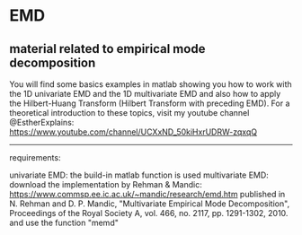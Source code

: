 # EMD
material related to empirical mode decomposition
---------------------------------------------------------------------------------------------------------------------------

You will find some basics examples in matlab showing you how to work with the 1D univariate EMD and the 1D multivariate EMD
and also how to apply the Hilbert-Huang Transform (Hilbert Transform with preceding EMD).
For a theoretical introduction to these topics, visit my youtube channel @EstherExplains: 
        https://www.youtube.com/channel/UCXxND_50kiHxrUDRW-zqxqQ

---------------------------------------------------------------------------------------------------------------------------
requirements:

univariate EMD: the build-in matlab function is used
multivariate EMD: download the implementation by Rehman & Mandic: https://www.commsp.ee.ic.ac.uk/~mandic/research/emd.htm
                  published in N. Rehman and D. P. Mandic, "Multivariate Empirical Mode Decomposition", 
                  Proceedings of the Royal Society A, vol. 466, no. 2117, pp. 1291-1302, 2010. 
                  and use the function "memd"
